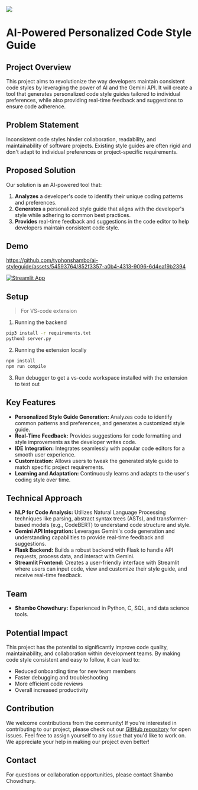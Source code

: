 <img src='https://img.shields.io/badge/Gemini-8E75B2?style=for-the-badge&logo=googlebard&logoColor=fff'>

# AI-Powered Personalized Code Style Guide

## Project Overview

This project aims to revolutionize the way developers maintain consistent code styles by leveraging the power of AI and the Gemini API. It will create a tool that generates personalized code style guides tailored to individual preferences, while also providing real-time feedback and suggestions to ensure code adherence.

## Problem Statement

Inconsistent code styles hinder collaboration, readability, and maintainability of software projects. Existing style guides are often rigid and don't adapt to individual preferences or project-specific requirements.

## Proposed Solution

Our solution is an AI-powered tool that:

1.  **Analyzes** a developer's code to identify their unique coding patterns and preferences.
2.  **Generates** a personalized style guide that aligns with the developer's style while adhering to common best practices.
3.  **Provides** real-time feedback and suggestions in the code editor to help developers maintain consistent code style.

## Demo
https://github.com/typhonshambo/ai-styleguide/assets/54593764/852f3357-a0b4-4313-9096-6d4ea19b2394

[![Streamlit App](https://img.shields.io/badge/Streamlit-FF4B4B?style=for-the-badge&logo=Streamlit&logoColor=white)](https://ai-styleguide.streamlit.app)





## Setup
 > For VS-code extension
1. Running the backend
```bash
pip3 install -r requirements.txt
python3 server.py
```
2. Running the extension locally
```bash
npm install
npm run compile
```
3. Run debugger to get a vs-code workspace installed with the extension to test out 

## Key Features

*   **Personalized Style Guide Generation:**  Analyzes code to identify common patterns and preferences, and generates a customized style guide.
*   **Real-Time Feedback:**  Provides suggestions for code formatting and style improvements as the developer writes code.
*   **IDE Integration:**  Integrates seamlessly with popular code editors for a smooth user experience.
*   **Customization:**  Allows users to tweak the generated style guide to match specific project requirements.
*   **Learning and Adaptation:**  Continuously learns and adapts to the user's coding style over time.

## Technical Approach

*   **NLP for Code Analysis:** Utilizes Natural Language Processing techniques like parsing, abstract syntax trees (ASTs), and transformer-based models (e.g., CodeBERT) to understand code structure and style.
*   **Gemini API Integration:**  Leverages Gemini's code generation and understanding capabilities to provide real-time feedback and suggestions.
*   **Flask Backend:**  Builds a robust backend with Flask to handle API requests, process data, and interact with Gemini.
*   **Streamlit Frontend:**  Creates a user-friendly interface with Streamlit where users can input code, view and customize their style guide, and receive real-time feedback.


## Team 

*   **Shambo Chowdhury:** Experienced in Python, C, SQL, and data science tools.


## Potential Impact

This project has the potential to significantly improve code quality, maintainability, and collaboration within development teams. By making code style consistent and easy to follow, it can lead to:

*   Reduced onboarding time for new team members
*   Faster debugging and troubleshooting
*   More efficient code reviews
*   Overall increased productivity

## Contribution

We welcome contributions from the community! If you're interested in contributing to our project, please check out our [GitHub repository](https://github.com/your-repo) for open issues. Feel free to assign yourself to any issue that you'd like to work on. We appreciate your help in making our project even better!

## Contact
For questions or collaboration opportunities, please contact Shambo Chowdhury.

